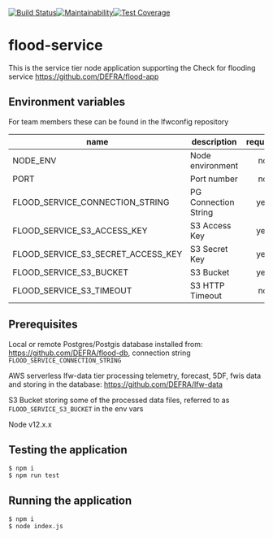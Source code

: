 [![Build Status](https://travis-ci.com/DEFRA/flood-service.svg?branch=master)](https://travis-ci.com/DEFRA/flood-service)[![Maintainability](https://api.codeclimate.com/v1/badges/5984525ed1ab73b76869/maintainability)](https://codeclimate.com/github/DEFRA/flood-service/maintainability)[![Test Coverage](https://api.codeclimate.com/v1/badges/5984525ed1ab73b76869/test_coverage)](https://codeclimate.com/github/DEFRA/flood-service/test_coverage)

# flood-service

This is the service tier node application supporting the Check for flooding service https://github.com/DEFRA/flood-app

## Environment variables

For team members these can be found in the lfwconfig repository

| name     | description      | required | default |            valid            | notes |
|----------|------------------|:--------:|---------|:---------------------------:|-------|
| NODE_ENV | Node environment |    no    |production| development,dev,test,tst,production |       |
| PORT     | Port number      |    no    | 8050    |                             |       |
| FLOOD_SERVICE_CONNECTION_STRING | PG Connection String |    yes    |         |  |       |
| FLOOD_SERVICE_S3_ACCESS_KEY     | S3 Access Key      |    yes    |     | |       |
| FLOOD_SERVICE_S3_SECRET_ACCESS_KEY | S3 Secret Key |    yes    |         |  |       |
| FLOOD_SERVICE_S3_BUCKET     | S3 Bucket      |    yes    |     ||       |
| FLOOD_SERVICE_S3_TIMEOUT     | S3 HTTP Timeout      |    no    | 10000 (10s)    ||       |


## Prerequisites

Local or remote Postgres/Postgis database installed from: https://github.com/DEFRA/flood-db, connection string `FLOOD_SERVICE_CONNECTION_STRING`

AWS serverless lfw-data tier processing telemetry, forecast, 5DF, fwis data and storing in the database: https://github.com/DEFRA/lfw-data

S3 Bucket storing some of the processed data files, referred to as `FLOOD_SERVICE_S3_BUCKET` in the env vars

Node v12.x.x

## Testing the application

```
$ npm i
$ npm run test
```

## Running the application

```
$ npm i
$ node index.js
```
